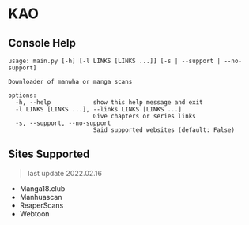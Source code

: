 # KAO
## Console Help
```
usage: main.py [-h] [-l LINKS [LINKS ...]] [-s | --support | --no-support]

Downloader of manwha or manga scans

options:
  -h, --help            show this help message and exit
  -l LINKS [LINKS ...], --links LINKS [LINKS ...]
                        Give chapters or series links
  -s, --support, --no-support
                        Said supported websites (default: False)
```

## Sites Supported
> last update 2022.02.16

* Manga18.club
* Manhuascan
* ReaperScans
* Webtoon
